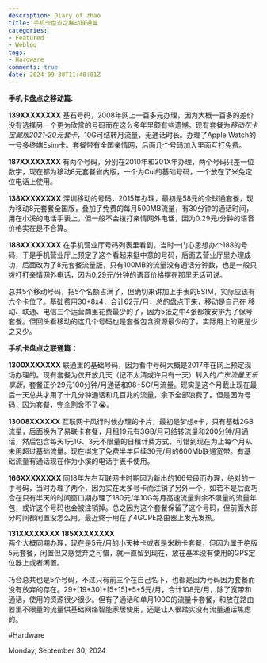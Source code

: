 ```yaml
---
description: Diary of zhao
title: 手机卡盘点之移动联通篇
categories:
- Featured
- Weblog
tags:
- Hardware
comments: true
date: 2024-09-30T11:40:01Z
---
```


**手机卡盘点之移动篇:**   

**139XXXXXXXX** 基石号码，2008年网上一百多元办理，因为大概一百多的差价没有选择另一个更为欣赏的号码而在这么多年里颇有些遗憾。现有套餐为*移动花卡宝藏版2021-20元套卡*，10G可结转月流量，无通话时长。办理了Apple Watch的一号多终端Esim卡。套餐带有全国亲情网，后面几个号码加入里面互打免费。   

**187XXXXXXXX** 有两个号码，分别在2010年和201X年办理，两个号码只差一位数字，现在都为移动8元套餐省内版，一个为Cui的基础号码，一个放在了米兔定位电话上使用。
   
**138XXXXXXXX** 深圳移动的号码，2015年办理，最初是58元的全球通套餐，现为移动8元套餐全国版，叠加了免费的每月500MB流量，有30分钟的通话时间，用在小溪的电话手表上，但一般不会拨打亲情网外电话，因为0.29元/分钟的语音价格实在是不合算。   

**188XXXXXXXX** 在手机营业厅号码列表里看到，当时一门心思想办个188的号码，于是手机营业厅上预定了这个看起来挺中意的号码，后面去营业厅里办理成功，后面改为了8元套餐流量版，只有100MB的流量没有通话分钟数，也是一般只拨打打亲情网外电话，因为0.29元/分钟的语音价格摆在那里无话可说。   

总共5个移动号码，把5个名额占满了，但确切来讲加上手表的ESIM，实际应该有六个卡位了。基础费用30+8x4，合计62元/月，总的盘点下来，移动是自己在 移动、联通、电信三个运营商里花费最少的了，因为5张之中4张都被安排为了保号套餐。但回头看移动的这几个号码也是套餐包含资源最少的了，实际用上的更是少之又少。   

     
**手机卡盘点之联通篇：**

**1300XXXXXXX**  联通里的基础号码，因为看中号码大概是2017年在网上预定现场办理的。现有套餐为仅开放几天（记不太清或许只有一天）转入的*广东流量王乐享版*，套餐正价29元100分钟/月通话和98+5G/月流量。现实是这个月截止现在最后一天总共才用了十几分钟通话和几百兆的流量，余下全部浪费了。但是因为号码，因为套餐，完全割舍不了😭。   

**13008XXXXXX**  互联网卡风行时候办理的卡片，最初是梦想e卡，只有基础2GB流量，后面换为了易联卡套餐，月租19元有3GB/月可结转流量和200分钟/月通话，然后包含每天1元1G、3元不限量的日租计费方式，可惜到现在为止每个月从未用超过基础流量。现在绑定了免费半年后续30元/月的600Mb联通宽带。有基础流量有通话现在作为小溪的电话手表卡使用。
   
**166XXXXXXXX** 同18年左右互联网卡时期因为新出的166号段而办理，绝对的一手号码，当时办理了两个，因为实在太多号卡而注销了另外一个，如若不是后面巧合在只有半天的时间窗口期办理了180元/年10G每月高速流量剩余不限量的流量年包，或许这个号码也会被注销掉。总之因为这个套餐保留了这个号码，但前面大部分时间都闲置没怎么用。最近终于用在了4GCPE路由器上发光发热。
   
**131XXXXXXXX**    **185XXXXXXXX**   
两个大概同期办理，现在是5元/月的小天神卡或者是米粉卡套餐，但因为属于绝版5元套餐，闲置但又感觉弃之可惜，就一直留到现在，放在基本没有使用的GPS定位器上或者闲置。
   
巧合总共也是5个号码，不过只有前三个在自己名下，也都是因为号码因为套餐而没有放弃的存在。29+[19+30]+[5+15]+5+5元/月，合计108元/月，除了宽带和通话，使用的资源很少很少。但有了通话和单月100G的流量卡套餐，和放在路由器里不限量的流量供基础网络智能家居使用，还是让人很踏实没有流量通话焦虑的。  

#Hardware 
   
Monday, September 30, 2024 
